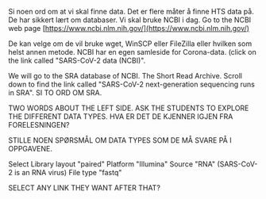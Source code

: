 Si noen ord om at vi skal finne data. Det er flere måter å finne HTS data på. De har sikkert lært om databaser. Vi skal bruke NCBI i dag. 
Go to the NCBI web page [https://www.ncbi.nlm.nih.gov/](https://www.ncbi.nlm.nih.gov/)

De kan velge om de vil bruke wget, WinSCP eller FileZilla eller hvilken som helst annen metode. 
NCBI har en egen samleside for Corona-data. (click on the link called "SARS-CoV-2 data (NCBI)".

We will go to the SRA database of NCBI. The Short Read Archive. Scroll down to find the link called "SARS-CoV-2 next-generation sequencing runs in SRA". SI TO ORD OM SRA.

TWO WORDS ABOUT THE LEFT SIDE. ASK THE STUDENTS TO EXPLORE THE DIFFERENT DATA TYPES. HVA ER DET DE KJENNER IGJEN FRA FORELESNINGEN?

STILLE NOEN SPØRSMÅL OM DATA TYPES SOM DE MÅ SVARE PÅ I OPPGAVENE.

Select Library layout "paired"
Platform "Illumina"
Source "RNA" (SARS-CoV-2 is an RNA virus)
File type "fastq"

SELECT ANY LINK THEY WANT AFTER THAT?
